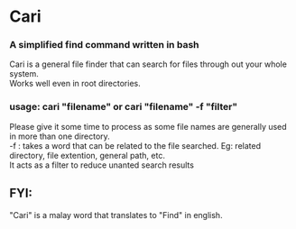 # Cari
### A simplified find command written in bash
Cari is a general file finder that can search for files through out your whole system. <br>
Works well even in root directories. <br>
### usage: cari "filename" or cari "filename" -f "filter"
Please give it some time to process as some file names are generally used in more than one directory. <br>
-f : takes a word that can be related to the file searched. Eg: related directory, file extention, general path, etc. <br>
It acts as a filter to reduce unanted search results <br>

## FYI:
"Cari" is a malay word that translates to "Find" in english.
